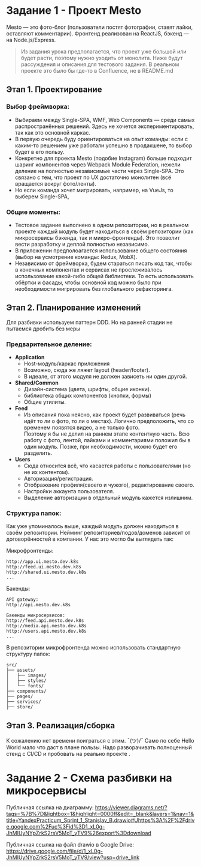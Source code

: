 # Задание 1 - Проект Mesto

Mesto — это фото-блог (пользователи постят фотографии, ставят лайки, оставляют комментарии).
Фронтенд реализован на ReactJS, бэкенд — на Node.js/Express.

> Из задания урока предполагается, что проект уже большой или будет расти, поэтому нужно уходить от монолита.
> Ниже будут рассуждения и описания для тестового задания.
> В реальном проекте это было бы где-то в Confluenсe, не в README.md

## Этап 1. Проектирование

### Выбор фреймворка:

- Выбираем между Single-SPA, WMF, Web Components — среди самых распространённых решений.
  Здесь не хочется экспериментировать, так как это основной каркас.
- В первую очередь буду ориентироваться на опыт команды: если с каким-то решением уже работали успешно в продакшене, то
  выбор будет в его пользу.
- Конкретно для проекта Mesto (подобие Instagram) больше подходит шаринг компонентов через Webpack Module Federation,
  нежели деление на полностью независимые части через Single-SPA. Это связано с тем, что проект по UX достаточно
  монолитен (всё вращается вокруг фото/ленты).
- Но если команда хочет мигрировать, например, на VueJs, то выберем Single-SPA,

### Общие моменты:

- Тестовое задание выполнено в одном репозитории, но в реальном проекте каждый модуль будет находиться в своём
  репозитории (как микросервисы бэкенда, так и микро-фронтенды). Это позволит вести разработку и деплой полностью
  независимо.
- В приложении предполоагается использование общего состояния (выбор на усмотрение команды: Redux, MobX).
- Независимо от фреймворка, будем стараться писать код так, чтобы в конечных компонентах и сервисах не прослеживалось
  использование какой-либо общей библиотеки. То есть использовать обёртки и фасады, чтобы основной код можно было при
  необходимости мигрировать без глобального рефакторинга.

## Этап 2. Планирование изменений

Для разбивки используем паттерн DDD. Но на ранней стадии не пытаемся дробить без меры

### Предварительное деление:

- **Application**
    - Host-модуль/каркас приложения
    - Возможно, сюда же ляжет layout (header/footer).
    - В идеале, от этого модуля не должен зависеть ни один другой.
- **Shared/Common**
    - Дизайн-система (цвета, шрифты, общие иконки).
    - библиотека общих компонентов (кнопки, формы)
    - Общие утилиты.
- **Feed**
    - Из описания пока неясно, как проект будет развиваться (речь идёт то ли о фото, то ли о местах).
      Логично предположить, что со временем появятся видео, а не только фото.   
      Поэтому я бы не делил на раннем этапе контентную часть.
      Всю работу с фото, лентой, лайками и комментариями положил бы в один модуль.
      Позже, при необходимости, можно будет его разделить.
- **Users**
    - Сюда относится всё, что касается работы с пользователями (но не их контентом).
    - Авторизация/регистрация.
    - Отображение профиля(своего и чужого), редактирование своего.
    - Настройки аккаунта пользователя.
    - Выделение авторизации в отдельный модуль кажется излишним.

### Структура папок:

Как уже упоминалось выше, каждый модуль должен находиться в своём репозитории. 
Нейминг репозиториев/подов/доменов зависит от договорённостей в компании. 
У нас это могло бы выглядеть так:

Микрофронтенды:

``` 
http://app.ui.mesto.dev.k8s
http://feed.ui.mesto.dev.k8s
http://shared.ui.mesto.dev.k8s
...
```

Бакенды:

```
API gateway:
http://api.mesto.dev.k8s

Бакенды микросервисов:
http://feed.api.mesto.dev.k8s
http://media.api.mesto.dev.k8s
http://users.api.mesto.dev.k8s
...
```

В репозитории микрофронтенда можно использовать стандартную структуру папок:

```
src/
├── assets/       
│   ├── images/
│   ├── styles/
│   └── fonts/
├── components/    
├── pages/           
├── services/       
├── store/        
```

## Этап 3. Реализация/сборка

К сожалению нет времени поиграться с этим. ¯\(ツ)/¯
Само по себе Hello World мало что даст в плане пользы.
Надо разворачивать полноценный стенд с CI/CD и пробовать на реально проекте .


# Задание 2 - Схема разбивки на микросервисы

Публичная ссылка на диаграмму:
https://viewer.diagrams.net/?tags=%7B%7D&lightbox=1&highlight=0000ff&edit=_blank&layers=1&nav=1&title=YandexPracticum_Sprint_1_Stanislav_B.drawio#Uhttps%3A%2F%2Fdrive.google.com%2Fuc%3Fid%3D1_xL0g-JhMIUyNYpZrkS2rsV5MoT_yTV9%26export%3Ddownload

Публичная ссылка на файл drawio в Google Drive:
https://drive.google.com/file/d/1_xL0g-JhMIUyNYpZrkS2rsV5MoT_yTV9/view?usp=drive_link
